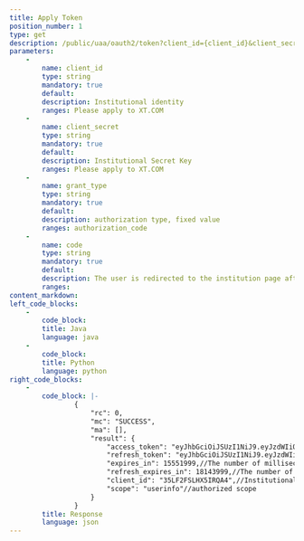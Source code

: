 ```yaml
---
title: Apply Token
position_number: 1
type: get
description: /public/uaa/oauth2/token?client_id={client_id}&client_secret=${client_secret}&grant_type={grant_type}&code={code}
parameters:
    -
        name: client_id
        type: string
        mandatory: true
        default:
        description: Institutional identity
        ranges: Please apply to XT.COM
    -
        name: client_secret
        type: string
        mandatory: true
        default:
        description: Institutional Secret Key
        ranges: Please apply to XT.COM
    -
        name: grant_type
        type: string
        mandatory: true
        default:
        description: authorization type, fixed value
        ranges: authorization_code
    -
        name: code
        type: string
        mandatory: true
        default:
        description: The user is redirected to the institution page after authorization, and the code field will be carried in the url
        ranges: 
content_markdown:
left_code_blocks:
    -
        code_block:
        title: Java
        language: java
    -
        code_block:
        title: Python
        language: python
right_code_blocks:
    -
        code_block: |-
                {
                    "rc": 0,
                    "mc": "SUCCESS",
                    "ma": [],
                    "result": {
                        "access_token": "eyJhbGciOiJSUzI1NiJ9.eyJzdWIiOiIxIiwidXNlci1pZCI6MSwic2NvcGUiOiJ1c2VyaW5mbyIsImlzcyI6Inh0LmNvbSIsImV4cCI6MTY5MTU2MTA3NiwiY2xpZW50X2lkIjoiMzVMRjJGU0xIWDVJUlFBNCJ9.vkSTiFLcQuO0qJqdm21MfmoLKb38wwhsKPCJI3x1xmOxYouH5GtmcYglk0XRxPeOMVZ-6E6tM3HGn1yMQdqTgHOVeAbtLSBBIqyUh6y-8j_MF8GyBwcEaRK2hfWBNOHw06B-0jLO_mKEduUWZXYHjNiAN2jenbj7Ba6MX7rcENk",//Token used to access the authorization interface.The default validity period is one day
                        "refresh_token": "eyJhbGciOiJSUzI1NiJ9.eyJzdWIiOiIxIiwidXNlci1pZCI6MSwic2NvcGUiOiJ1c2VyaW5mbyIsImlzcyI6Inh0LmNvbSIsImV4cCI6MTY5NDE1MzA3NiwiY2xpZW50X2lkIjoiMzVMRjJGU0xIWDVJUlFBNCJ9.UIeGGDiiybfEUEPFAteN3TtCxz5PyZxGDIULaNJjO3mCck7s28nRpXWSxONMGYMXG03XxJVUJs5WfdpNEmKUmmoQQuy-UOCuvV7zLdFmwUHd5e5tDMA7mgTCxbCeyxYE4L8Vr8StEEhxwWbDFxG_-2wdNEgEIvlgg9bI87Qcy9s",//The token used to refresh the access token.The default validity period is 180 days
                        "expires_in": 15551999,//The number of milliseconds before the access_token expires
                        "refresh_expires_in": 18143999,//The number of milliseconds before refresh_token expires
                        "client_id": "35LF2FSLHX5IRQA4",//Institutional identity
                        "scope": "userinfo"//authorized scope
                    }
                }
        title: Response
        language: json
---
```


